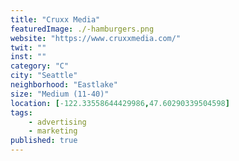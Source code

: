 ```yaml
---
title: "Cruxx Media"
featuredImage: ./-hamburgers.png
website: "https://www.cruxxmedia.com/"
twit: ""
inst: ""
category: "C"
city: "Seattle"
neighborhood: "Eastlake"
size: "Medium (11-40)"
location: [-122.33558644429986,47.60290339504598]
tags:
    - advertising
    - marketing
published: true
---
```




